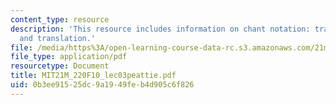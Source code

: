 ```yaml
---
content_type: resource
description: 'This resource includes information on chant notation: transcription
  and translation.'
file: /media/https%3A/open-learning-course-data-rc.s3.amazonaws.com/21m-220-early-music-fall-2010/0b3ee91525dc9a1949feb4d905c6f826_MIT21M_220F10_lec03peattie.pdf
file_type: application/pdf
resourcetype: Document
title: MIT21M_220F10_lec03peattie.pdf
uid: 0b3ee915-25dc-9a19-49fe-b4d905c6f826
---
```

